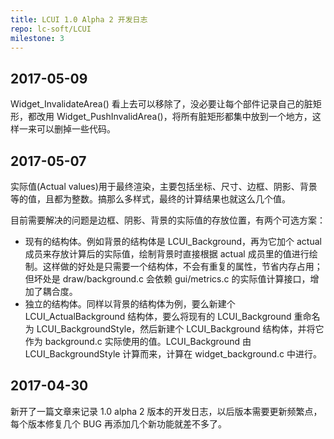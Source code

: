 ```yaml
---
title: LCUI 1.0 Alpha 2 开发日志
repo: lc-soft/LCUI
milestone: 3
---
```

## 2017-05-09
Widget_InvalidateArea() 看上去可以移除了，没必要让每个部件记录自己的脏矩形，都改用 Widget_PushInvalidArea()，将所有脏矩形都集中放到一个地方，这样一来可以删掉一些代码。

## 2017-05-07
实际值(Actual values)用于最终渲染，主要包括坐标、尺寸、边框、阴影、背景等的值，且都为整数。搞那么多样式，最终的计算结果也就这么几个值。

目前需要解决的问题是边框、阴影、背景的实际值的存放位置，有两个可选方案：

- 现有的结构体。例如背景的结构体是 LCUI_Background，再为它加个 actual 成员来存放计算后的实际值，绘制背景时直接根据 actual 成员里的值进行绘制。这样做的好处是只需要一个结构体，不会有重复的属性，节省内存占用；但坏处是 draw/background.c 会依赖 gui/metrics.c 的实际值计算接口，增加了耦合度。
- 独立的结构体。同样以背景的结构体为例，要么新建个 LCUI_ActualBackground 结构体，要么将现有的 LCUI_Background 重命名为 LCUI_BackgroundStyle，然后新建个 LCUI_Background 结构体，并将它作为 background.c 实际使用的值。LCUI_Background 由 LCUI_BackgroundStyle 计算而来，计算在 widget_background.c 中进行。

## 2017-04-30
新开了一篇文章来记录 1.0 alpha 2 版本的开发日志，以后版本需要更新频繁点，每个版本修复几个 BUG 再添加几个新功能就差不多了。
